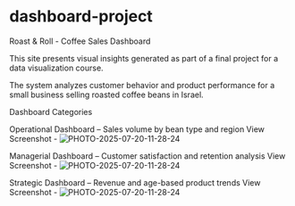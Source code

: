 # dashboard-project
Roast & Roll - Coffee Sales Dashboard

This site presents visual insights generated as part of a final project for a data visualization course.

The system analyzes customer behavior and product performance for a small business selling roasted coffee beans in Israel.

Dashboard Categories

Operational Dashboard – Sales volume by bean type and region
View Screenshot - ![PHOTO-2025-07-20-11-28-24](https://github.com/user-attachments/assets/8bcaaaf0-9007-45e4-9c0b-95c851cb5a3d)



Managerial Dashboard – Customer satisfaction and retention analysis
View Screenshot - 
![PHOTO-2025-07-20-11-28-24](https://github.com/user-attachments/assets/a735a547-8b30-4606-8fcd-0837cd146a83)


Strategic Dashboard – Revenue and age-based product trends
View Screenshot - ![PHOTO-2025-07-20-11-28-24](https://github.com/user-attachments/assets/26db601c-b44b-41a5-976a-0f6fab10c8c5)


